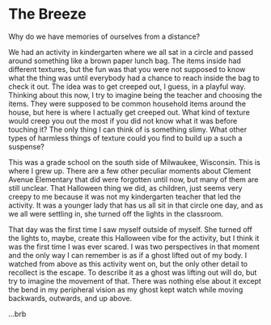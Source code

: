 # The Breeze

Why do we have memories of ourselves from a distance?

We had an activity in kindergarten where we all sat in a circle and passed around something like a brown paper lunch bag. The items inside had different textures, but the fun was that you were not supposed to know what the thing was until everybody had a chance to reach inside the bag to check it out. The idea was to get creeped out, I guess, in a playful way. Thinking about this now, I try to imagine being the teacher and choosing the items. They were supposed to be common household items around the house, but here is where I actually get creeped out. What kind of texture would creep you out the most if you did not know what it was before touching it? The only thing I can think of is something slimy. What other types of harmless things of texture could you find to build up a such a suspense?

This was a grade school on the south side of Milwaukee, Wisconsin. This is where I grew up. There are a few other peculiar moments about Clement Avenue Elementary that did were forgotten until now, but many of them are still unclear. That Halloween thing we did, as children, just seems very creepy to me because it was not my kindergarten teacher that led the activity. It was a younger lady that has us all sit in that circle one day, and as we all were settling in, she turned off the lights in the classroom.

That day was the first time I saw myself outside of myself. She turned off the lights to, maybe, create this Halloween vibe for the activity, but I think it was the first time I was ever scared. I was two perspectives in that moment and the only way I can remember is as if a ghost lifted out of my body. I watched from above as this activity went on, but the only other detail to recollect is the escape. To describe it as a ghost was lifting out will do, but try to imagine the movement of that. There was nothing else about it except the bend in my peripheral vision as my ghost kept watch while moving backwards, outwards, and up above.

...brb
